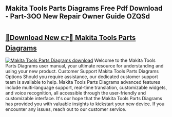 ## Makita Tools Parts Diagrams Free Pdf Download - Part-3OO New Repair Owner Guide OZQSd

# <h2><a href="http://dfqjuuu.blite.top/?on=Makita+Tools+Parts+Diagrams">🔗Download New 👉🔴 Makita Tools Parts Diagrams</a></h2>

[![Makita Tools Parts Diagrams download](https://i.imgur.com/lujVjoI.png)](http://dfqjuuu.blite.top/?on=Makita+Tools+Parts+Diagrams)
Welcome to the Makita Tools Parts Diagrams user manual, your ultimate resource for understanding and using your new product. Customer Support Makita Tools Parts Diagrams Options Should you require assistance, our dedicated customer support team is available to help. Makita Tools Parts Diagrams advanced features include multi-language support, real-time translation, customizable widgets, and voice recognition, all accessible through the user-friendly and customizable interface. It's our hope that the Makita Tools Parts Diagrams has provided you with valuable insights to kickstart your new device. If you encounter any issues, reach out to our customer service.
